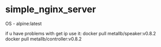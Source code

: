 # simple_nginx_server
OS - alpine:latest


if u have problems with get ip use it:
docker pull metallb/speaker:v0.8.2
docker pull metallb/controller:v0.8.2
